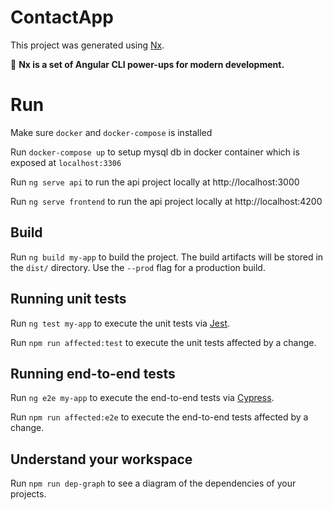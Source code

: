 # ContactApp

This project was generated using [Nx](https://nx.dev).

🔎 **Nx is a set of Angular CLI power-ups for modern development.**

# Run

Make sure `docker` and `docker-compose` is installed

Run `docker-compose up` to setup mysql db in docker container which is exposed at `localhost:3306`

Run `ng serve api` to run the api project locally at http://localhost:3000

Run `ng serve frontend` to run the api project locally at http://localhost:4200

## Build

Run `ng build my-app` to build the project. The build artifacts will be stored in the `dist/` directory. Use the `--prod` flag for a production build.

## Running unit tests

Run `ng test my-app` to execute the unit tests via [Jest](https://jestjs.io).

Run `npm run affected:test` to execute the unit tests affected by a change.

## Running end-to-end tests

Run `ng e2e my-app` to execute the end-to-end tests via [Cypress](https://www.cypress.io).

Run `npm run affected:e2e` to execute the end-to-end tests affected by a change.

## Understand your workspace

Run `npm run dep-graph` to see a diagram of the dependencies of your projects.
